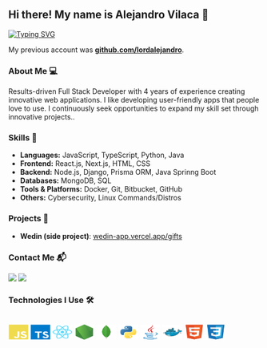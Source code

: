 ## Hi there! My name is Alejandro Vilaca 👋

<a href="https://git.io/typing-svg"><img src="https://readme-typing-svg.demolab.com?font=Inter&weight=500&pause=1000&color=FFFFFF&random=false&width=435&lines=Software+Developer+%40+ITTI+Digital" alt="Typing SVG" /></a>

My previous account was **[github.com/lordalejandro](https://github.com/lordalejandro)**.

### About Me 💻

Results-driven Full Stack Developer with 4 years of experience creating innovative web applications. I like developing user-friendly apps that people love to use. I continuously seek opportunities to expand my skill set through innovative projects..

### Skills 🚀

- **Languages:** JavaScript, TypeScript, Python, Java
- **Frontend:** React.js, Next.js, HTML, CSS
- **Backend:** Node.js, Django, Prisma ORM, Java Sprinng Boot
- **Databases:** MongoDB, SQL
- **Tools & Platforms:** Docker, Git, Bitbucket, GitHub
- **Others:** Cybersecurity, Linux Commands/Distros

### Projects 🌟

- **Wedin (side project)**: [wedin-app.vercel.app/gifts](https://wedin-app.vercel.app/gifts)

### Contact Me  📬

<div> 
  <a href="mailto:me@avilaca.com"><img src="https://img.shields.io/badge/-Gmail-%23333?style=for-the-badge&logo=gmail&logoColor=white" target="_blank"></a>
  <a href="https://www.linkedin.com/in/ale-vilaca-26634a229" target="_blank"><img src="https://img.shields.io/badge/-LinkedIn-%230077B5?style=for-the-badge&logo=linkedin&logoColor=white" target="_blank"></a> 
</div>

### Technologies I Use 🛠️

<div style="display: inline_block"><br>
  <img align="center" alt="JavaScript" height="30" width="40" src="https://raw.githubusercontent.com/devicons/devicon/master/icons/javascript/javascript-plain.svg">
  <img align="center" alt="TypeScript" height="30" width="40" src="https://raw.githubusercontent.com/devicons/devicon/master/icons/typescript/typescript-plain.svg">
  <img align="center" alt="React" height="30" width="40" src="https://raw.githubusercontent.com/devicons/devicon/master/icons/react/react-original.svg">
  <img align="center" alt="Node.js" height="30" width="40" src="https://raw.githubusercontent.com/devicons/devicon/master/icons/nodejs/nodejs-original.svg">
  <img align="center" alt="MongoDB" height="30" width="40" src="https://raw.githubusercontent.com/devicons/devicon/master/icons/mongodb/mongodb-original.svg">
  <img align="center" alt="Python" height="30" width="40" src="https://raw.githubusercontent.com/devicons/devicon/master/icons/python/python-original.svg">
  <img align="center" alt="Java" height="30" width="40" src="https://raw.githubusercontent.com/devicons/devicon/master/icons/java/java-original.svg">
  <img align="center" alt="Docker" height="30" width="40" src="https://raw.githubusercontent.com/devicons/devicon/master/icons/docker/docker-original.svg">
  <img align="center" alt="HTML" height="30" width="40" src="https://raw.githubusercontent.com/devicons/devicon/master/icons/html5/html5-original.svg">
  <img align="center" alt="CSS" height="30" width="40" src="https://raw.githubusercontent.com/devicons/devicon/master/icons/css3/css3-original.svg">
</div>
